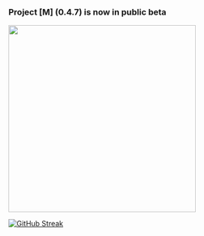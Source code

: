 <h3>Project [M] (0.4.7) is now in public beta</h3>
<div align="left">
  <img src="https://media.tenor.com/fhgf2YTDstkAAAAC/super-smash-bros-smash.gif" width="370" height="auto" />
</div>
<div style="margin: 0 auto;" align="left">
  
[![GitHub Streak](https://streak-stats.demolab.com?user=rmdashrfv&theme=react)](https://streak-stats.demolab.com?user=rmdashrfv&theme=react)
  
</div>
